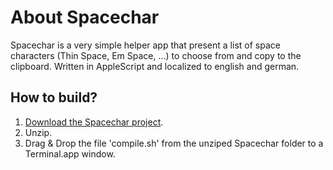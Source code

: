 About Spacechar
===============

Spacechar is a very simple helper app that present a list of space characters (Thin Space, Em Space, …) to choose from and copy to the clipboard. Written in AppleScript and localized to english and german.

How to build?
-------------

1. [Download the Spacechar project](https://github.com/superpixel/Spacechar/archive/master.zip).
2. Unzip.
3. Drag & Drop the file 'compile.sh' from the unziped Spacechar folder to a Terminal.app window.
